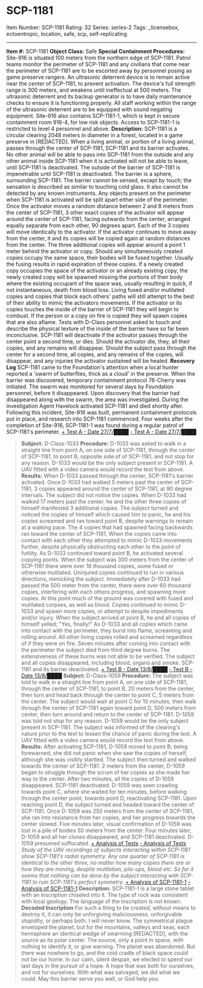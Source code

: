 # SCP-1181
Item Number: SCP-1181
Rating: 32
Series: series-2
Tags: _licensebox, ectoentropic, location, safe, scp, self-replicating

---

**Item #:** SCP-1181
**Object Class:** Safe
**Special Containment Procedures:** Site-916 is situated 100 meters from the northern edge of SCP-1181. Patrol teams monitor the perimeter of SCP-1181 and any civilians that come near the perimeter of SCP-1181 are to be escorted away by personnel posing as game preserve rangers. An ultrasonic deterrent device is to remain active near the center of SCP-1181, to prevent activation. The device's full strength range is 300 meters, and weakens until ineffectual at 500 meters. The ultrasonic deterrent and its backup generator is to have daily maintenance checks to ensure it is functioning properly. All staff working within the range of the ultrasonic deterrent are to be equipped with sound negating equipment. Site-916 also contains SCP-1181-1, which is kept in secure containment room 916-4, for low risk objects. Access to SCP-1181-1 is restricted to level 4 personnel and above.
**Description:** SCP-1181 is a circular clearing 2048 meters in diameter in a forest, located in a game preserve in [REDACTED].
When a living animal, or portion of a living animal, passes through the center of SCP-1181, SCP-1181 and its barrier activates. No other animal will be able to pass into SCP-1181 from the outside and any other animal inside SCP-1181 when it is activated will not be able to leave, until SCP-1181 is deactivated.
The outside of the barrier of SCP-1181 is impenetrable until SCP-1181 is deactivated. The barrier is a sphere, surrounding SCP-1181. The barrier cannot be sensed, except by touch; the sensation is described as similar to touching cold glass. It also cannot be detected by any known instruments. Any objects present on the perimeter when SCP-1181 is activated will be split apart either side of the perimeter.
Once the activator moves a random distance between 2 and 8 meters from the center of SCP-1181, 3 other exact copies of the activator will appear around the center of SCP-1181, facing outwards from the center, arranged equally separate from each other, 90 degrees apart. Each of the 3 copies will move identically to the activator.
If the activator continues to move away from the center, it and its copies will be copied again at random distances from the center. The three additional copies will appear around a point 1 meter behind the activator or copy.
Should any simultaneously created copies occupy the same space, their bodies will be fused together. Usually the fusing results in rapid expiration of these copies. If a newly created copy occupies the space of the activator or an already existing copy, the newly created copy will be spawned missing the portions of their body where the existing occupant of the space was, usually resulting in quick, if not instantaneous, death from blood loss.
Living fused and/or mutilated copies and copies that block each others' paths will still attempt to the best of their ability to mimic the activators movements.
If the activator or its copies touches the inside of the barrier of SCP-1181 they will begin to combust. If the person or a copy on fire is copied they will spawn copies that are also aflame. Tests with D-Class personnel asked to touch and describe the physical texture of the inside of the barrier have so far been inconclusive.
SCP-1181 will deactivate if the activator passes through the center point a second time, or dies. Should the activator die, they, all their copies, and any remains will disappear. Should the subject pass through the center for a second time, all copies, and any remains of the copies, will disappear, and any injuries the activator sustained will be healed.
**Recovery Log** SCP-1181 came to the Foundation's attention when a local hunter reported a 'swarm of butterflies, thick as a cloud' in the preserve. When the barrier was discovered, temporary containment protocol 76-Cherry was initiated. The swarm was monitored for several days by Foundation personnel, before it disappeared. Upon discovery that the barrier had disappeared along with the swarm, the area was investigated. During the investigation Agent Havelock activated SCP-1181 and died shortly after. Following this incident, Site-916 was built, permanent containment protocols put in place, and research into SCP-1181 commenced. Four weeks after the completion of Site-916, SCP-1181-1 was found during a regular patrol of SCP-1181's perimeter.
[\+ Test A - Date 27/7/████](javascript:;)
[\- Test A - Date 27/7/████](javascript:;)
> **Subject:** D-Class-1033
> **Procedure:** D-1033 was asked to walk in a straight line from point A, on one side of SCP-1181, through the center of SCP-1181, to point B, opposite side of of SCP-1181, and not stop for any reason. D-1033 would be the only subject present in SCP-1181. A UAV fitted with a video camera would record the test from above.
> **Results:** When D-1033 passed through the center, SCP-1181's barrier activated. Once D-1033 had walked 5 meters past the center of SCP-1181, 3 copies appeared around the center of SCP-1181, at 90 degree intervals. The subject did not notice the copies.
> When D-1033 had walked 17 meters past the center, he and the other three copies of himself manifested 3 additional copies. The subject turned and noticed the copies of himself which caused him to panic, he and his copies screamed and ran toward point B, despite warnings to remain at a walking pace.
> The 4 copies that had spawned facing backwards ran toward the center of SCP-1181. When the copies came into contact with each other they attempted to mimic D-1033 movements further, despite physically obstructing each other to the point of futility.
> As D-1033 continued toward point B, he activated several copying points. When the subject was 300 meters from the center of SCP-1181 there were over 16 thousand copies, some fused or otherwise mutilated. Uninjured copies continued to run in various directions, mimicking the subject.
> Immediately after D-1033 had passed the 500 meter from the center, there were over 60 thousand copies, interfering with each others progress, and spawning more copies. At this point much of the ground was covered with fused and mutilated corpses, as well as blood. Copies continued to mimic D-1033 and spawn more copies, or attempt to despite impediments and/or injury.
> When the subject arrived at point B, he and all copies of himself yelled; "Yes, finally!" As D-1033 and all copies which came into contact with the perimeter, they burst into flame, screaming and rolling around. All other living copies rolled and screamed regardless of if they were on fire.
> Seven minutes after coming into contact with the perimeter the subject died from third degree burns. The extensiveness of these burns was not able to be verified. The subject and all copies disappeared, including blood, organs and smoke.
SCP-1181 and its barrier deactivated.
[\+ Test B - Date 13/8/████](javascript:;)
[\- Test B - Date 13/8/████](javascript:;)
> **Subject:** D-Class-1059
> **Procedure:** The subject was told to walk in a straight line from point A, on one side of SCP-1181, through the center of SCP-1181, to point B, 20 meters from the center, then turn and head back through the center to point C, 5 meters from the center. The subject would wait at point C for 10 minutes, then walk through the center of SCP-1181 again toward point D, 500 meters from center, then turn around and return to the center of SCP-1181.
> D-1059 was told not stop for any reason. D-1059 would be the only subject present in SCP-1181. The subject was informed of the clearing's nature prior to the test to lessen the chance of panic during the test. A UAV fitted with a video camera would record the test from above.
> **Results:** After activating SCP-1181, D-1059 moved to point B; being forewarned, she did not panic when she saw the copies of herself, although she was visibly startled. The subject then turned and walked towards the center of SCP-1181.
> 2 meters from the center, D-1059 began to struggle through the scrum of her copies as she made her way to the center.
> After two minutes, all the copies of D-1059 disappeared. SCP-1181 deactivated. D-1059 was seen crawling towards point C, where she waited for ten minutes, before walking through the center point, towards point D, reactivating SCP-1181. Upon reaching point D, the subject turned and headed toward the center of SCP-1181.
> Once D-1059 was 250 meters from the center of SCP-1181, she ran into resistance from her copies, and her progress towards the center slowed. Five minutes later, visual confirmation of D-1059 was lost in a pile of bodies 50 meters from the center. Four minutes later, D-1059 and all her clones disappeared, and SCP-1181 deactivated. D-1059 presumed suffocated.
[\+ Analysis of Tests](javascript:;)
[\- Analysis of Tests](javascript:;)
_Study of the UAV recordings of subjects interacting within SCP-1181 show SCP-1181's radial symmetry. Any one quarter of SCP-1181 is identical to the other three, no matter how many copies there are or how they are moving, despite mutilation, pile-ups, blood etc. So far it seems that nothing can be done by the subject interacting with SCP-1181 to ruin SCP-1181's perfect symmetry._
[\+ Analysis of SCP-1181-1](javascript:;)
[\- Analysis of SCP-1181-1](javascript:;)
> **Description:** SCP-1181-1 is a large stone tablet with an inscription chiseled into it. The type of rock was consistent with local geology. The language of the inscription is not known.
> **Decoded Inscription**
> For such a thing to be created, without means to destroy it, it can only be unforgiving maliciousness, unforgivable stupidity, or perhaps both. I will never know.
> The symmetrical plague enveloped the planet, but for the mountains, valleys and seas, each hemisphere an identical wedge of swarming [REDACTED], with the source as its polar center. The source, only a point in space, with nothing to identify it, or give warning.
> The planet was abandoned. But there was nowhere to go, and the cold cradle of black space could not be our home. In our calm, silent despair, we elected to spend our last days in the pursuit of a hope. A hope that was both for ourselves, and not for ourselves.
> With what was salvaged, we did what we could.
> May this barrier serve you well, or God help you.
